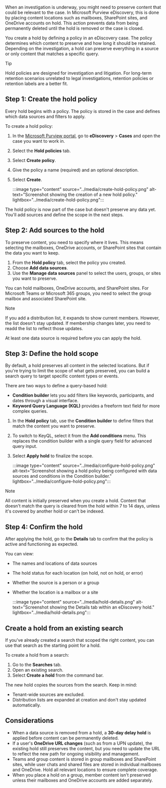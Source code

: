 When an investigation is underway, you might need to preserve content that could be relevant to the case. In Microsoft Purview eDiscovery, this is done by placing content locations such as mailboxes, SharePoint sites, and OneDrive accounts on hold. This action prevents data from being permanently deleted until the hold is removed or the case is closed.

You create a hold by defining a policy in an eDiscovery case. The policy determines which content to preserve and how long it should be retained. Depending on the investigation, a hold can preserve everything in a source or only content that matches a specific query.

> [!TIP]
> Hold policies are designed for investigation and litigation. For long-term retention scenarios unrelated to legal investigations, retention policies or retention labels are a better fit.

## Step 1: Create the hold policy

Every hold begins with a policy. The policy is stored in the case and defines which data sources and filters to apply.

To create a hold policy:

1. In the [Microsoft Purview portal](https://purview.microsoft.com/), go to **eDiscovery** > **Cases** and open the case you want to work in.
1. Select the **Hold policies** tab.
1. Select **Create policy**.
1. Give the policy a name (required) and an optional description.
1. Select **Create**.

   :::image type="content" source="../media/create-hold-policy.png" alt-text="Screenshot showing the creation of a new hold policy." lightbox="../media/create-hold-policy.png":::

The hold policy is now part of the case but doesn't preserve any data yet. You'll add sources and define the scope in the next steps.

## Step 2: Add sources to the hold

To preserve content, you need to specify where it lives. This means selecting the mailboxes, OneDrive accounts, or SharePoint sites that contain the data you want to keep.

1. From the **Hold policy** tab, select the policy you created.
1. Choose **Add data sources**.
1. Use the **Manage data sources** panel to select the users, groups, or sites you want to preserve.

You can hold mailboxes, OneDrive accounts, and SharePoint sites. For Microsoft Teams or Microsoft 365 groups, you need to select the group mailbox and associated SharePoint site.

> [!NOTE]
> If you add a distribution list, it expands to show current members. However, the list doesn't stay updated. If membership changes later, you need to readd the list to reflect those updates.

At least one data source is required before you can apply the hold.

## Step 3: Define the hold scope

By default, a hold preserves all content in the selected locations. But if you're trying to limit the scope of what gets preserved, you can build a search query to target specific content types or events.

There are two ways to define a query-based hold:

- **Condition builder** lets you add filters like keywords, participants, and dates through a visual interface.
- **Keyword Query Language (KQL)** provides a freeform text field for more complex queries.

1. In the **Hold policy** tab, use the **Condition builder** to define filters that match the content you want to preserve.

1. To switch to KeyQL, select it from the **Add conditions** menu. This replaces the condition builder with a single query field for advanced query input.

1. Select **Apply hold** to finalize the scope.

   :::image type="content" source="../media/configure-hold-policy.png" alt-text="Screenshot showing a hold policy being configured with data sources and conditions in the Condition builder." lightbox="../media/configure-hold-policy.png":::

> [!NOTE]
> All content is initially preserved when you create a hold. Content that doesn't match the query is cleared from the hold within 7 to 14 days, unless it's covered by another hold or can't be indexed.

## Step 4: Confirm the hold

After applying the hold, go to the **Details** tab to confirm that the policy is active and functioning as expected.

You can view:

- The names and locations of data sources
- The hold status for each location (on hold, not on hold, or error)
- Whether the source is a person or a group
- Whether the location is a mailbox or a site

   :::image type="content" source="../media/hold-details.png" alt-text="Screenshot showing the Details tab within an eDiscovery hold." lightbox="../media/hold-details.png":::

## Create a hold from an existing search

If you've already created a search that scoped the right content, you can use that search as the starting point for a hold.

To create a hold from a search:

1. Go to the **Searches** tab.
1. Open an existing search.
1. Select **Create a hold** from the command bar.

The new hold copies the sources from the search. Keep in mind:

- Tenant-wide sources are excluded.
- Distribution lists are expanded at creation and don't stay updated automatically.

## Considerations

- When a data source is removed from a hold, a **30-day delay hold** is applied before content can be permanently deleted.
- If a user's **OneDrive URL changes** (such as from a UPN update), the existing hold still preserves the content, but you need to update the URL to reflect the new path for ongoing visibility and management.
- Teams and group content is stored in group mailboxes and SharePoint sites, while user chats and shared files are stored in individual mailboxes and OneDrive. Hold all relevant locations to ensure complete coverage.
- When you place a hold on a group, member content isn't preserved unless their mailboxes and OneDrive accounts are added separately.
